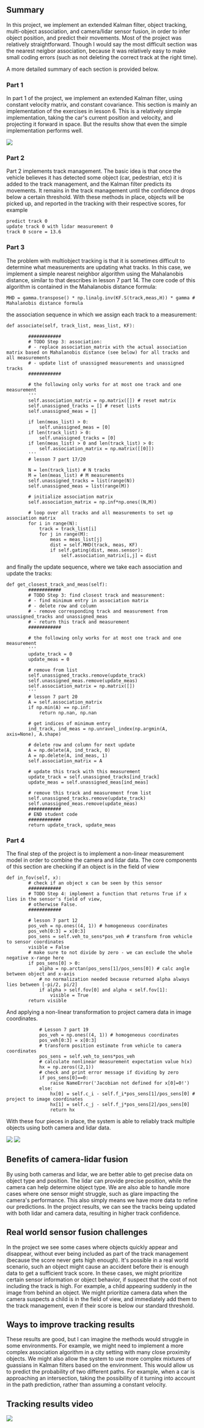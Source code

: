 ## Summary

In this project, we implement an extended Kalman filter, object tracking, multi-object association, and camera/lidar sensor fusion, in order to infer object position, and predict their movements. Most of the project was relatively straightforward. Though I would say the most difficult section was the nearest neigbor association, because it was relatively easy to make small coding errors (such as not deleting the correct track at the right time).

A more detailed summary of each section is provided below.

### Part 1

In part 1 of the project, we implement an extended Kalman filter, using constant velocity matrix, and constant covariance. This section is mainly an implementation of the exercises in lesson 6. This is a relatively simple implementation, taking the car's current position and velocity, and projecting it forward in space. But the results show that even the simple implementation performs well.

<img src="./img/KF_1.png">

### Part 2

Part 2 implements track management. The basic idea is that once the vehicle believes it has detected some object (car, pedestrian, etc) it is added to the track management, and the Kalman filter predicts its movements. It remains in the track management until the confidence drops below a certain threshold. With these methods in place, objects will be picked up, and reported in the tracking with their respective scores, for example

```
predict track 0
update track 0 with lidar measurement 0
track 0 score = 13.6
```

### Part 3

The problem with multiobject tracking is that it is sometimes difficult to determine what measurements are updating what tracks. In this case, we implement a simple nearest neighbor algorithm using the Mahalanobis distance, similar to that describes in lesson 7 part 14. The core code of this algorithm is contained in the Mahalanobis distance formula:

```
MHD = gamma.transpose() * np.linalg.inv(KF.S(track,meas,H)) * gamma # Mahalanobis distance formula
```

the association sequence in which we assign each track to a measurement:

```
def associate(self, track_list, meas_list, KF):
             
        ############
        # TODO Step 3: association:
        # - replace association_matrix with the actual association matrix based on Mahalanobis distance (see below) for all tracks and all measurements
        # - update list of unassigned measurements and unassigned tracks
        ############
        
        # the following only works for at most one track and one measurement
        '''
        self.association_matrix = np.matrix([]) # reset matrix
        self.unassigned_tracks = [] # reset lists
        self.unassigned_meas = []
        
        if len(meas_list) > 0:
            self.unassigned_meas = [0]
        if len(track_list) > 0:
            self.unassigned_tracks = [0]
        if len(meas_list) > 0 and len(track_list) > 0: 
            self.association_matrix = np.matrix([[0]])
        '''
        # lesson 7 part 17/20
        
        N = len(track_list) # N tracks
        M = len(meas_list) # M measurements
        self.unassigned_tracks = list(range(N))
        self.unassigned_meas = list(range(M))

        # initialize association matrix
        self.association_matrix = np.inf*np.ones((N,M)) 

        # loop over all tracks and all measurements to set up association matrix
        for i in range(N): 
            track = track_list[i]
            for j in range(M):
                meas = meas_list[j]
                dist = self.MHD(track, meas, KF)
                if self.gating(dist, meas.sensor):
                    self.association_matrix[i,j] = dist
```

and finally the update sequence, where we take each association and update the tracks:

```
def get_closest_track_and_meas(self):
        ############
        # TODO Step 3: find closest track and measurement:
        # - find minimum entry in association matrix
        # - delete row and column
        # - remove corresponding track and measurement from unassigned_tracks and unassigned_meas
        # - return this track and measurement
        ############

        # the following only works for at most one track and one measurement
        '''
        update_track = 0
        update_meas = 0
        
        # remove from list
        self.unassigned_tracks.remove(update_track) 
        self.unassigned_meas.remove(update_meas)
        self.association_matrix = np.matrix([])
        '''
        # lesson 7 part 20
        A = self.association_matrix
        if np.min(A) == np.inf:
            return np.nan, np.nan

        # get indices of minimum entry
        ind_track, ind_meas = np.unravel_index(np.argmin(A, axis=None), A.shape) 

        # delete row and column for next update
        A = np.delete(A, ind_track, 0) 
        A = np.delete(A, ind_meas, 1)
        self.association_matrix = A

        # update this track with this measurement
        update_track = self.unassigned_tracks[ind_track] 
        update_meas = self.unassigned_meas[ind_meas]

        # remove this track and measurement from list
        self.unassigned_tracks.remove(update_track) 
        self.unassigned_meas.remove(update_meas)
        ############
        # END student code
        ############ 
        return update_track, update_meas  
```

### Part 4

The final step of the project is to implement a non-linear measurement model in order to combine the camera and lidar data. The core components of this section are checking if an object is in the field of view

```
def in_fov(self, x):
        # check if an object x can be seen by this sensor
        ############
        # TODO Step 4: implement a function that returns True if x lies in the sensor's field of view, 
        # otherwise False.
        ############

        # lesson 7 part 12
        pos_veh = np.ones((4, 1)) # homogeneous coordinates
        pos_veh[0:3] = x[0:3] 
        pos_sens = self.veh_to_sens*pos_veh # transform from vehicle to sensor coordinates
        visible = False
        # make sure to not divide by zero - we can exclude the whole negative x-range here
        if pos_sens[0] > 0: 
            alpha = np.arctan(pos_sens[1]/pos_sens[0]) # calc angle between object and x-axis
            # no normalization needed because returned alpha always lies between [-pi/2, pi/2]
            if alpha > self.fov[0] and alpha < self.fov[1]:
                visible = True
        return visible
```

And applying a non-linear transformation to project camera data in image coordinates.

```
            # Lesson 7 part 19
            pos_veh = np.ones((4, 1)) # homogeneous coordinates 
            pos_veh[0:3] = x[0:3]
            # transform position estimate from vehicle to camera coordinates
            pos_sens = self.veh_to_sens*pos_veh
            # calculate nonlinear measurement expectation value h(x)   
            hx = np.zeros((2,1))
            # check and print error message if dividing by zero
            if pos_sens[0]==0:
                raise NameError('Jacobian not defined for x[0]=0!')
            else:
                hx[0] = self.c_i - self.f_i*pos_sens[1]/pos_sens[0] # project to image coordinates
                hx[1] = self.c_j - self.f_j*pos_sens[2]/pos_sens[0]
                return hx
```

With these four pieces in place, the system is able to reliably track multiple objects using both camera and lidar data.

<img src="./img/association_1.png">

<img src="./img/association_2.png">

## Benefits of camera-lidar fusion

By using both cameras and lidar, we are better able to get precise data on object type and position. The lidar can provide precise position, while the camera can help determine object type. We are also able to handle more cases where one sensor might struggle, such as glare impacting the camera's performance. This also simply means we have more data to refine our predictions. In the project results, we can see the tracks being updated with both lidar and camera data, resulting in higher track confidence.

## Real world sensor fusion challenges

In the project we see some cases where objects quickly appear and disappear, without ever being included as part of the track management (because the score never gets high enough). It's possible in a real world scenario, such an object might cause an accident before their is enough data to get a sufficient track score. In these cases, we might prioritize certain sensor information or object behavior, if suspect that the cost of not including the track is high. For example, a child appearing suddenly in the image from behind an object. We might prioritize camera data when the camera suspects a child is in the field of view, and immediately add them to the track management, even if their score is below our standard threshold.

## Ways to improve tracking results

These results are good, but I can imagine the methods would struggle in some environments. For example, we might need to implement a more complex association algorithm in a city setting with many close proximity objects. We might also allow the system to use more complex mixtures of guassians in Kalman filters based on the environment. This would allow us to predict the probability of two different paths. For example, when a car is approaching an intersection, taking the possibility of it turning into account in the path prediction, rather than assuming a constant velocity.

## Tracking results video

<img src="./img/my_tracking_results.gif">
